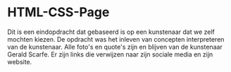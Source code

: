 # HTML-CSS-Page
Dit is een eindopdracht dat gebaseerd is op een kunstenaar dat we zelf mochten kiezen. De opdracht was het inleven van concepten interpreteren van de kunstenaar. Alle foto's en quote's zijn en blijven van de kunstenaar Gerald Scarfe. Er zijn links die verwijzen naar zijn sociale media en zijn website.
